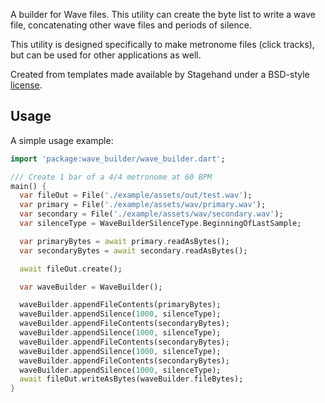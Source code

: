 A builder for Wave files.  This utility can create the byte list to write a wave file,
concatenating other wave files and periods of silence.

This utility is designed specifically to make metronome files (click tracks), but can be used for other applications as well.

Created from templates made available by Stagehand under a BSD-style
[license](https://github.com/dart-lang/stagehand/blob/master/LICENSE).

## Usage

A simple usage example:

```dart
import 'package:wave_builder/wave_builder.dart';

/// Create 1 bar of a 4/4 metronome at 60 BPM
main() {
  var fileOut = File('./example/assets/out/test.wav');
  var primary = File('./example/assets/wav/primary.wav');
  var secondary = File('./example/assets/wav/secondary.wav');
  var silenceType = WaveBuilderSilenceType.BeginningOfLastSample;

  var primaryBytes = await primary.readAsBytes();
  var secondaryBytes = await secondary.readAsBytes();

  await fileOut.create();

  var waveBuilder = WaveBuilder();

  waveBuilder.appendFileContents(primaryBytes);
  waveBuilder.appendSilence(1000, silenceType);
  waveBuilder.appendFileContents(secondaryBytes);
  waveBuilder.appendSilence(1000, silenceType);
  waveBuilder.appendFileContents(secondaryBytes);
  waveBuilder.appendSilence(1000, silenceType);
  waveBuilder.appendFileContents(secondaryBytes);
  waveBuilder.appendSilence(1000, silenceType);
  await fileOut.writeAsBytes(waveBuilder.fileBytes);
}
```
